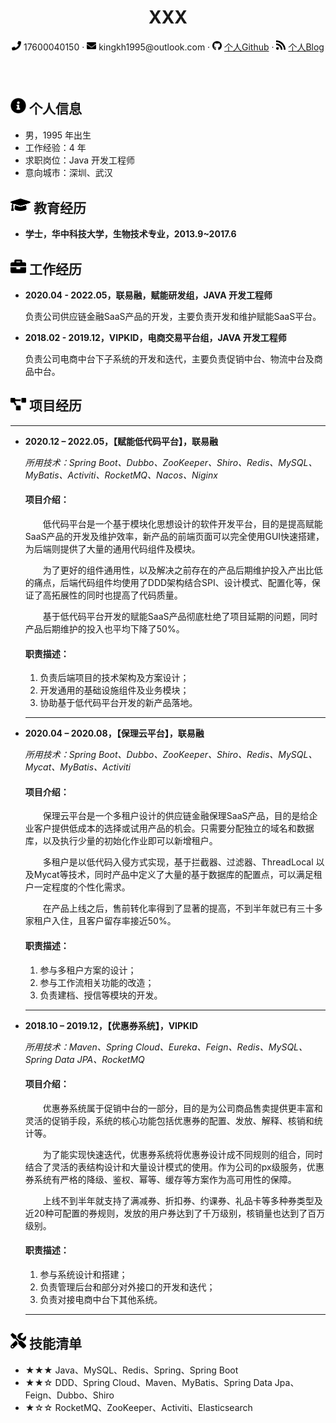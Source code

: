 <div style="text-align:center">
     <h1>XXX</h1>
     <div>
         <span>
             <img src="phone-solid.svg" width="15px">
             17600040150
         </span>
         ·
         <span>
             <img src="envelope-solid.svg" width="15px">
             kingkh1995@outlook.com
         </span>
         ·
         <span>
             <img src="github-brands.svg" width="15px">
             <a href="https://github.com/kingkh1995">个人Github</a>
         </span>
         ·
         <span>
             <img src="rss-solid.svg" width="15px">
             <a href="https://kingkh1995.github.io/blog/">个人Blog</a>
         </span>
     </div>
     <h3>&emsp;</h3>
 </div>

## <img src="info-circle-solid.svg" width="25px"> 个人信息

- 男，1995 年出生
- 工作经验：4 年
- 求职岗位：Java 开发工程师
- 意向城市：深圳、武汉

## <img src="graduation-cap-solid.svg" width="32px"> 教育经历

- **学士，华中科技大学，生物技术专业，2013.9~2017.6**

## <img src="briefcase-solid.svg" width="25px"> 工作经历

- **2020.04 - 2022.05，联易融，赋能研发组，JAVA 开发工程师**

  负责公司供应链金融SaaS产品的开发，主要负责开发和维护赋能SaaS平台。

- **2018.02 - 2019.12，VIPKID，电商交易平台组，JAVA 开发工程师**

  负责公司电商中台下子系统的开发和迭代，主要负责促销中台、物流中台及商品中台。

## <img src="project-diagram-solid.svg" width="25px"> 项目经历

  ***

- **2020.12 – 2022.05，【赋能低代码平台】，联易融**

  *所用技术：Spring Boot、Dubbo、ZooKeeper、Shiro、Redis、MySQL、MyBatis、Activiti、RocketMQ、Nacos、Niginx*

  #### **项目介绍：**
  &emsp;&emsp;低代码平台是一个基于模块化思想设计的软件开发平台，目的是提高赋能SaaS产品的开发及维护效率，新产品的前端页面可以完全使用GUI快速搭建，为后端则提供了大量的通用代码组件及模块。

  &emsp;&emsp;为了更好的组件通用性，以及解决之前存在的产品后期维护投入产出比低的痛点，后端代码组件均使用了DDD架构结合SPI、设计模式、配置化等，保证了高拓展性的同时也提高了代码质量。

  &emsp;&emsp;基于低代码平台开发的赋能SaaS产品彻底杜绝了项目延期的问题，同时产品后期维护的投入也平均下降了50%。

  #### **职责描述：**
  1. 负责后端项目的技术架构及方案设计；
  2. 开发通用的基础设施组件及业务模块；
  3. 协助基于低代码平台开发的新产品落地。

  ***

- **2020.04 – 2020.08，【保理云平台】，联易融**

  *所用技术：Spring Boot、Dubbo、ZooKeeper、Shiro、Redis、MySQL、Mycat、MyBatis、Activiti*

  #### **项目介绍：**
  &emsp;&emsp;保理云平台是一个多租户设计的供应链金融保理SaaS产品，目的是给企业客户提供低成本的选择或试用产品的机会。只需要分配独立的域名和数据库，以及执行少量的初始化作业即可以新增租户。

  &emsp;&emsp;多租户是以低代码入侵方式实现，基于拦截器、过滤器、ThreadLocal 以及Mycat等技术，同时产品中定义了大量的基于数据库的配置点，可以满足租户一定程度的个性化需求。

  &emsp;&emsp;在产品上线之后，售前转化率得到了显著的提高，不到半年就已有三十多家租户入住，且客户留存率接近50%。

  #### **职责描述：**
  1.	参与多租户方案的设计；
  2.	参与工作流相关功能的改造；
  3.	负责建档、授信等模块的开发。

  ***

- **2018.10 – 2019.12，【优惠券系统】，VIPKID**

  *所用技术：Maven、Spring Cloud、Eureka、Feign、Redis、MySQL、Spring Data JPA、RocketMQ*

  #### **项目介绍：**
  
  &emsp;&emsp;优惠券系统属于促销中台的一部分，目的是为公司商品售卖提供更丰富和灵活的促销手段，系统的核心功能包括优惠券的配置、发放、解释、核销和统计等。
  
  &emsp;&emsp;为了能实现快速迭代，优惠券系统将优惠券设计成不同规则的组合，同时结合了灵活的表结构设计和大量设计模式的使用。作为公司的px级服务，优惠券系统有严格的降级、鉴权、幂等、缓存等方案作为高可用性的保障。

  &emsp;&emsp;上线不到半年就支持了满减券、折扣券、约课券、礼品卡等多种券类型及近20种可配置的券规则，发放的用户券达到了千万级别，核销量也达到了百万级别。

  #### **职责描述：**
  1. 参与系统设计和搭建；
  2. 负责管理后台和部分对外接口的开发和迭代；
  3. 负责对接电商中台下其他系统。

  ***

## <img src="tools-solid.svg" width="25px"> 技能清单
- ★★★ Java、MySQL、Redis、Spring、Spring Boot
- ★★☆ DDD、Spring Cloud、Maven、MyBatis、Spring Data Jpa、Feign、Dubbo、Shiro
- ★☆☆ RocketMQ、ZooKeeper、Activiti、Elasticsearch